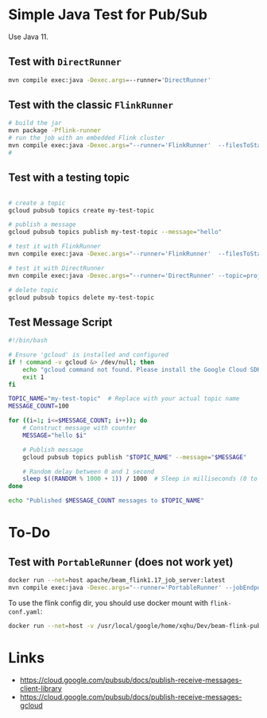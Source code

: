# Simple Java Test for Pub/Sub

Use Java 11.

## Test with `DirectRunner`
```bash
mvn compile exec:java -Dexec.args=--runner='DirectRunner'
```

## Test with the classic `FlinkRunner`

```bash
# build the jar
mvn package -Pflink-runner
# run the job with an embedded Flink cluster
mvn compile exec:java -Dexec.args="--runner='FlinkRunner'  --filesToStage=target/beam-flink-pubsub-1-jar-with-dependencies.jar" 
# 
```

## Test with a testing topic

```bash

# create a topic
gcloud pubsub topics create my-test-topic

# publish a message
gcloud pubsub topics publish my-test-topic --message="hello"

# test it with FlinkRunner
mvn compile exec:java -Dexec.args="--runner='FlinkRunner'  --filesToStage=target/beam-flink-pubsub-1-jar-with-dependencies.jar --topic=projects/manav-jit-test/topics/my-test-topic --checkpointingInterval=1000" 

# test it with DirectRunner
mvn compile exec:java -Dexec.args="--runner='DirectRunner' --topic=projects/manav-jit-test/topics/my-test-topic"

# delete topic
gcloud pubsub topics delete my-test-topic
```

## Test Message Script

```bash
#!/bin/bash

# Ensure 'gcloud' is installed and configured
if ! command -v gcloud &> /dev/null; then
    echo "gcloud command not found. Please install the Google Cloud SDK."
    exit 1
fi

TOPIC_NAME="my-test-topic"  # Replace with your actual topic name
MESSAGE_COUNT=100

for ((i=1; i<=$MESSAGE_COUNT; i++)); do
    # Construct message with counter
    MESSAGE="hello $i"

    # Publish message
    gcloud pubsub topics publish "$TOPIC_NAME" --message="$MESSAGE"

    # Random delay between 0 and 1 second
    sleep $((RANDOM % 1000 + 1)) / 1000  # Sleep in milliseconds (0 to 999)
done

echo "Published $MESSAGE_COUNT messages to $TOPIC_NAME"
```

# To-Do

## Test with `PortableRunner` (does not work yet)
```bash
docker run --net=host apache/beam_flink1.17_job_server:latest
mvn compile exec:java -Dexec.args="--runner='PortableRunner' --jobEndpoint=localhost:8099 --defaultEnvironmentType='LOOPBACK'  --streaming"
```

To use the flink config dir, you should use docker mount with `flink-conf.yaml`:
```bash
docker run --net=host -v /usr/local/google/home/xqhu/Dev/beam-flink-pubsub:/var/tmp apache/beam_flink1.16_job_server:latest --flink-conf-dir=/var/tmp
```

# Links

* https://cloud.google.com/pubsub/docs/publish-receive-messages-client-library
* https://cloud.google.com/pubsub/docs/publish-receive-messages-gcloud